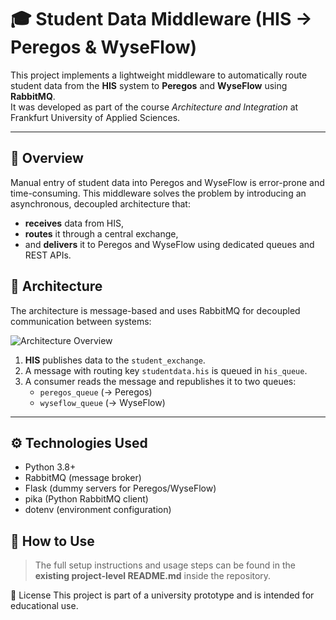 # 🎓 Student Data Middleware (HIS → Peregos & WyseFlow)

This project implements a lightweight middleware to automatically route student data from the **HIS** system to **Peregos** and **WyseFlow** using **RabbitMQ**.  
It was developed as part of the course *Architecture and Integration* at Frankfurt University of Applied Sciences.

---
## 📌 Overview

Manual entry of student data into Peregos and WyseFlow is error-prone and time-consuming. This middleware solves the problem by introducing an asynchronous, decoupled architecture that:
- **receives** data from HIS,
- **routes** it through a central exchange,
- and **delivers** it to Peregos and WyseFlow using dedicated queues and REST APIs.

## 🧭 Architecture

The architecture is message-based and uses RabbitMQ for decoupled communication between systems:

![Architecture Overview](assets/architecture.png)

1. **HIS** publishes data to the `student_exchange`.
2. A message with routing key `studentdata.his` is queued in `his_queue`.
3. A consumer reads the message and republishes it to two queues:
   - `peregos_queue` (→ Peregos)
   - `wyseflow_queue` (→ WyseFlow)

---

## ⚙️ Technologies Used
- Python 3.8+
- RabbitMQ (message broker)
- Flask (dummy servers for Peregos/WyseFlow)
- pika (Python RabbitMQ client)
- dotenv (environment configuration)


## 🚀 How to Use

> The full setup instructions and usage steps can be found in the **existing project-level README.md** inside the repository.


📎 License
This project is part of a university prototype and is intended for educational use.
